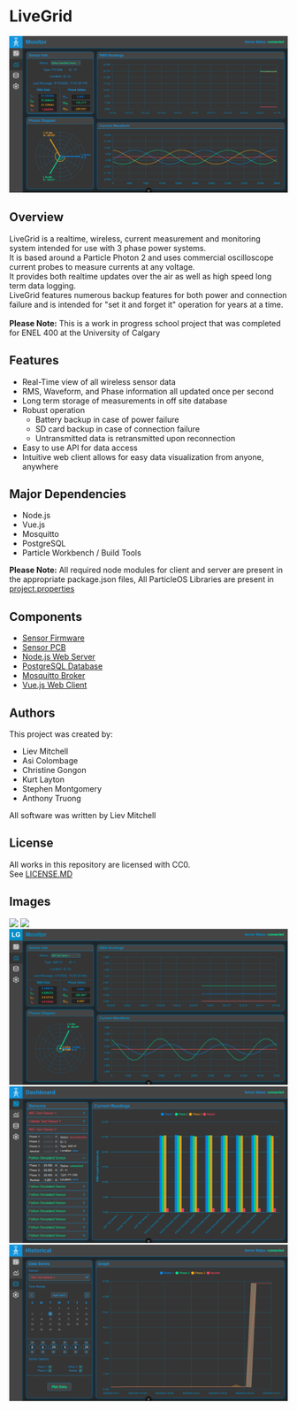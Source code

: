 # LiveGrid
![alt text](image-1.png)

## Overview
LiveGrid is a realtime, wireless, current measurement and monitoring system intended for use with 3 phase power systems.\
It is based around a Particle Photon 2 and uses commercial oscilloscope current probes to measure currents at any voltage.\
It provides both realtime updates over the air as well as high speed long term data logging.\
LiveGrid features numerous backup features for both power and connection failure and is intended for "set it and forget it" operation for years at a time.\
<br>
**Please Note:** This is a work in progress school project that was completed for ENEL 400 at the University of Calgary

## Features
- Real-Time view of all wireless sensor data
- RMS, Waveform, and Phase information all updated once per second
- Long term storage of measurements in off site database
- Robust operation
   - Battery backup in case of power failure
   - SD card backup in case of connection failure
   - Untransmitted data is retransmitted upon reconnection
- Easy to use API for data access
- Intuitive web client allows for easy data visualization from anyone, anywhere


## Major Dependencies
- Node.js
- Vue.js
- Mosquitto
- PostgreSQL
- Particle Workbench / Build Tools

**Please Note:** All required node modules for client and server are present in the appropriate package.json files, All ParticleOS Libraries are present in [project.properties](/WiFi-Sensor-Firmware/project.properties)

## Components
- [Sensor Firmware](/WiFi-Sensor-Firmware/)
- [Sensor PCB](/Hardware/)
- [Node.js Web Server](/Server/)
- [PostgreSQL Database](/Database/)
- [Mosquitto Broker](/Broker/)
- [Vue.js Web Client](/client/)

## Authors
This project was created by:
- Liev Mitchell
- Asi Colombage
- Christine Gongon
- Kurt Layton
- Stephen Montgomery
- Anthony Truong

All software was written by Liev Mitchell

## License
All works in this repository are licensed with CC0. \
See [LICENSE.MD]()

## Images
<img src="image-2.png" width=49%>
<img src="image-3.png" width=49%>
<img src="image.png">
<img src="image-4.png">
<img src="image-5.png">